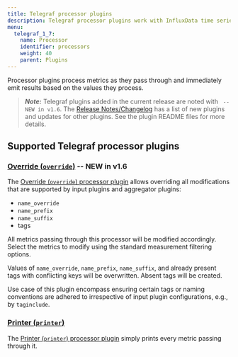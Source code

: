 ```yaml
---
title: Telegraf processor plugins
description: Telegraf processor plugins work with InfluxData time series platform to process metrics and emit results based on the values processed.
menu:
  telegraf_1_7:
    name: Processor
    identifier: processors
    weight: 40
    parent: Plugins
---
```


Processor plugins process metrics as they pass through and immediately emit results based on the values they process.

> ***Note:*** Telegraf plugins added in the current release are noted with ` -- NEW in v1.6`.
>The [Release Notes/Changelog](/telegraf/v1.7/about_the_project/release-notes-changelog) has a list of new plugins and updates for other plugins. See the plugin README files for more details.


## Supported Telegraf processor plugins

### [Override (`override`)](https://github.com/influxdata/telegraf/tree/release-1.6/plugins/processors/override) -- NEW in v1.6

The [Override (`override`) processor plugin](https://github.com/influxdata/telegraf/tree/release-1.6/plugins/processors/override) allows overriding all modifications that are supported by input plugins and aggregator plugins:

* `name_override`
* `name_prefix`
* `name_suffix`
* tags

All metrics passing through this processor will be modified accordingly. Select the metrics to modify using the standard measurement filtering options.

Values of `name_override`, `name_prefix`, `name_suffix`, and already present tags with conflicting keys will be overwritten. Absent tags will be created.

Use case of this plugin encompass ensuring certain tags or naming conventions are adhered to irrespective of input plugin configurations, e.g., by `taginclude`.

### [Printer (`printer`)](https://github.com/influxdata/telegraf/tree/release-1.4/plugins/processors/printer)

The [Printer (`printer`) processor plugin](https://github.com/influxdata/telegraf/tree/release-1.4/plugins/processors/printer) simply prints every metric passing through it.
